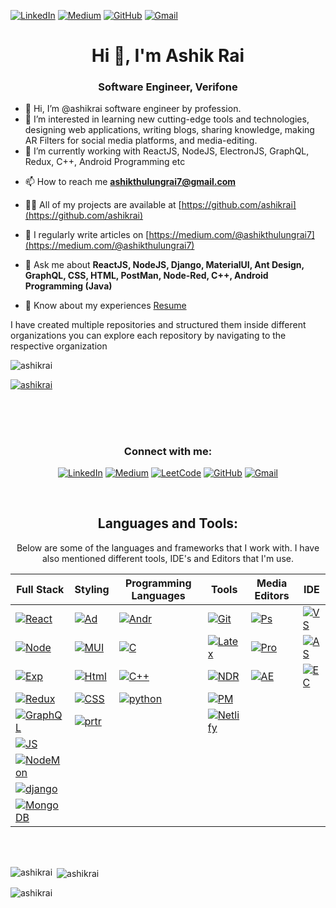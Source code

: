 [![LinkedIn][linkedin-shield]][linkedin-url] [![Medium][medium]][medium-url] [![GitHub][gitHub]][gitHub-url] [![Gmail][Gmail]][Gmail-url]


<h1 align="center">Hi 👋, I'm Ashik Rai</h1>
<h3 align="center">Software Engineer, Verifone</h3>

- 👋 Hi, I’m @ashikrai software engineer by profession.
- 👀 I’m interested in learning new cutting-edge tools and technologies, designing web applications, writing blogs, sharing knowledge, making AR Filters for social media platforms, and media-editing.
- 🌱 I’m currently working with ReactJS, NodeJS, ElectronJS, GraphQL, Redux, C++, Android Programming etc
<!--- - 💞️ I’m looking to collaborate on ... --->
- 📫 How to reach me **ashikthulungrai7@gmail.com**
- 👨‍💻 All of my projects are available at [https://github.com/ashikrai](https://github.com/ashikrai)

- 📝 I regularly write articles on [https://medium.com/@ashikthulungrai7](https://medium.com/@ashikthulungrai7)

- 💬 Ask me about **ReactJS, NodeJS, Django, MaterialUI, Ant Design, GraphQL, CSS, HTML, PostMan, Node-Red, C++, Android Programming (Java)**

- 📄 Know about my experiences [Resume](https://drive.google.com/file/d/1GFAPA3Dylkqo7Te700DlG_fEnX95WqN6/view?usp=drive_link)

I have created multiple repositories and structured them inside different organizations you can explore each repository by navigating to the respective organization

<!---
ashikrai/ashikrai is a ✨ special ✨ repository because its `README.md` (this file) appears on your GitHub profile.
You can click the Preview link to take a look at your changes.
--->


<p align="left"> <img src="https://komarev.com/ghpvc/?username=ashikrai&label=Profile%20views&color=0e75b6&style=flat" alt="ashikrai" /> </p>

<p align="left"> <a href="https://github.com/ryo-ma/github-profile-trophy"><img src="https://github-profile-trophy.vercel.app/?username=ashikrai" alt="ashikrai" /></a> </p>


<br /><br />
 <h1> </h1>
<div align="center">
  <h3 align="center">Connect with me:</h3>
  
  [![LinkedIn][linkedin-shield]][linkedin-url] [![Medium][medium]][medium-url]  [![LeetCode][LeetCode]][LeetCode-url] [![GitHub][gitHub]][gitHub-url] [![Gmail][Gmail]][Gmail-url]
  
</div>
<br />
<h2 align="center">Languages and Tools:</h2>

<div align="center">
 <p>
  Below are some of the languages and frameworks that I work with. I have also mentioned different tools, IDE's and Editors that I'm use.  
 </p>
  
 
 | Full Stack                         | Styling                     | Programming Languages          | Tools                        | Media Editors                          | IDE                               |
 | -------------------------------    | ----------------------------| ------------------------------ | -----------------------------| ------------------------------         | ----------------------------------|
 | [![React][React.js]][React-url]    | [![Ad][Ant-Design]][Ant-url]| [![Andr][Android]][Android-url]| [![Git][Git]][dummy-url]     | [![Ps][Adobe Photoshop]][dummy-url]    | [![VS][Visual Studio]][dummy-url] |
 | [![Node][Node.js]][Node-url]       | [![MUI][MUI]][MUI-url]      | [![C][C]][dummy-url]           | [![Latex][Latex]][dummy-url] | [![Pro][Adobe Premiere Pro]][dummy-url]| [![AS][Android Studio]][dummy-url]|
 | [![Exp][Express.js]][Express-url]  | [![Html][HTML5]][dummy-url] | [![C++][C++]][dummy-url]       | [![NDR][Node-RED]][dummy-url]| [![AE][Adobe After Effects]][dummy-url]| [![EC][Eclipse]][dummy-url]       |
 | [![Redux][redux]][Redux-url]       | [![CSS][CSS3]][dummy-url]   | [![python][Python]][dummy-url] | [![PM][Postman]][dummy-url]  |                                        |                                   |
 | [![GraphQL][graphQL]][GraphQL-url] |[![prtr][prettier]][prtr-url]|                                |[![Netlify][Netlify]][Ntlf-url]|                                        |                                   |
 | [![JS][JavaScript]][JavaScript-url]|                             |                                |                              |                                        |                                   |
 | [![NodeMon][nodemon]][Nodemon-url] |                             |                                |                              |                                        |                                   |
 | [![django][Django]][dummy-url]     |                             |                                |                              |                                        |                                   |
 | [![MongoDB][MongoDB]][dummy-url]   |                             |                                |                              |                                        |                                   |
 

</div>

<!--
* [![React][React.js]][React-url]
* [![Node][Node.js]][Node-url]
* [![Express][Express.js]][Express-url]
* [![Redux][redux]][Redux-url]
* [![GraphQL][graphQL]][GraphQL-url]
* [![JS][JavaScript]][JavaScript-url]
* [![NodeMon][nodemon]][Nodemon-url]
* [![django][Django]][dummy-url]

<br />

* [![AntDesign][Ant-Design]][Ant-url]
* [![MaterialUI][MUI]][MUI-url]
* [![Html][HTML5]][dummy-url]
* [![CSS][CSS3]][dummy-url]

<br />

* [![Android][Android]][Android-url]
* [![C][C]][dummy-url]
* [![C++][C++]][dummy-url]
* [![python][Python]][dummy-url]

<br />

* [![Git][Git]][dummy-url]
* [![Latex][Latex]][dummy-url]
* [![Node-RED][Node-RED]][dummy-url]
* [![Postman][Postman]][dummy-url]

<br />

* [![Photoshop][Adobe Photoshop]][dummy-url]
* [![Premiere Pro][Adobe Premiere Pro]][dummy-url]
* [![After Effects][Adobe After Effects]][dummy-url]
-->

<br/><br/>
<p><img align="left" src="https://github-readme-stats.vercel.app/api/top-langs?username=ashikrai&show_icons=true&locale=en&layout=compact" alt="ashikrai" /></p>

<p>&nbsp;<img align="center" src="https://github-readme-stats.vercel.app/api?username=ashikrai&show_icons=true&locale=en" alt="ashikrai" /></p>

<p><img align="center" src="https://github-readme-streak-stats.herokuapp.com/?user=ashikrai&" alt="ashikrai" /></p>






<!-- MARKDOWN LINKS & IMAGES -->
[linkedin-shield]: https://img.shields.io/badge/-LinkedIn-black.svg?style=for-the-badge&logo=linkedin&colorB=555
[linkedin-url]: https://www.linkedin.com/in/ashik-rai/

[React.js]: https://img.shields.io/badge/React-20232A?style=for-the-badge&logo=react&logoColor=61DAFB
[React-url]: https://reactjs.org/

[Node.js]: https://img.shields.io/badge/node.js-6DA55F?style=for-the-badge&logo=node.js&logoColor=white
[Node-url]: https://nodejs.org/docs/latest/api/

[JavaScript]: https://img.shields.io/badge/javascript-%23323330.svg?style=for-the-badge&logo=javascript&logoColor=%23F7DF1E
[JavaScript-url]: https://developer.mozilla.org/en-US/docs/Web/javascript

[Ant-Design]: https://img.shields.io/badge/-AntDesign-%230170FE?style=for-the-badge&logo=ant-design&logoColor=white
[Ant-url]: https://ant.design/

[MUI]: https://img.shields.io/badge/MUI-%230081CB.svg?style=for-the-badge&logo=mui&logoColor=white
[MUI-url]: https://mui.com/

[Express.js]: https://img.shields.io/badge/express.js-%23404d59.svg?style=for-the-badge&logo=express&logoColor=%2361DAFB
[Express-url]: https://expressjs.com/

[nodemon]: https://img.shields.io/badge/NODEMON-%23323330.svg?style=for-the-badge&logo=nodemon&logoColor=%BBDEAD
[Nodemon-url]: https://nodemon.io/

[redux]: https://img.shields.io/badge/redux-%23593d88.svg?style=for-the-badge&logo=redux&logoColor=white
[Redux-url]: https://redux.js.org/

[graphQL]: https://img.shields.io/badge/-GraphQL-E10098?style=for-the-badge&logo=graphql&logoColor=white
[GraphQL-url]: https://graphql.org/

[medium]: https://img.shields.io/badge/Medium-12100E?style=for-the-badge&logo=medium&logoColor=white
[medium-url]: https://medium.com/@ashikthulungrai7

[gitHub]: https://img.shields.io/badge/github-%23121011.svg?style=for-the-badge&logo=github&logoColor=white
[gitHub-url]: https://github.com/ReactJS-Ashik

[Android]: https://img.shields.io/badge/Android-3DDC84?style=for-the-badge&logo=android&logoColor=white
[Android-url]: https://developer.android.com/docs

[C]: https://img.shields.io/badge/c-%2300599C.svg?style=for-the-badge&logo=c&logoColor=white
[dummy-url]: https://github.com/ashikrai

[C++]: https://img.shields.io/badge/c++-%2300599C.svg?style=for-the-badge&logo=c%2B%2B&logoColor=white

[CSS3]: https://img.shields.io/badge/css3-%231572B6.svg?style=for-the-badge&logo=css3&logoColor=white

[HTML5]: https://img.shields.io/badge/html5-%23E34F26.svg?style=for-the-badge&logo=html5&logoColor=white

[LaTeX]: https://img.shields.io/badge/latex-%23008080.svg?style=for-the-badge&logo=latex&logoColor=white

[Python]: https://img.shields.io/badge/python-3670A0?style=for-the-badge&logo=python&logoColor=ffdd54

[Django]: https://img.shields.io/badge/django-%23092E20.svg?style=for-the-badge&logo=django&logoColor=white

[Git]: https://img.shields.io/badge/git-%23F05033.svg?style=for-the-badge&logo=git&logoColor=white

[Node-RED]: https://img.shields.io/badge/Node--RED-%238F0000.svg?style=for-the-badge&logo=node-red&logoColor=white
[Postman]: https://img.shields.io/badge/Postman-FF6C37?style=for-the-badge&logo=postman&logoColor=white

[Adobe Photoshop]: https://img.shields.io/badge/adobe%20photoshop-%2331A8FF.svg?style=for-the-badge&logo=adobe%20photoshop&logoColor=white
[Adobe Premiere Pro]: https://img.shields.io/badge/Adobe%20Premiere%20Pro-9999FF.svg?style=for-the-badge&logo=Adobe%20Premiere%20Pro&logoColor=white
[Adobe After Effects]: https://img.shields.io/badge/Adobe%20After%20Effects-9999FF.svg?style=for-the-badge&logo=Adobe%20After%20Effects&logoColor=white

[LeetCode]: https://img.shields.io/badge/LeetCode-000000?style=for-the-badge&logo=LeetCode&logoColor=#d16c06
[LeetCode-url]: https://www.leetcode.com/ashik_rai

[Gmail]: https://img.shields.io/badge/Gmail-D14836?style=for-the-badge&logo=gmail&logoColor=white
[Gmail-url]: mailto:ashikthulungrai7@gmail.com

[Visual Studio]: https://img.shields.io/badge/Visual%20Studio-5C2D91.svg?style=for-the-badge&logo=visual-studio&logoColor=white
[Android Studio]: https://img.shields.io/badge/Android%20Studio-3DDC84.svg?style=for-the-badge&logo=android-studio&logoColor=white
[Eclipse]: https://img.shields.io/badge/Eclipse-FE7A16.svg?style=for-the-badge&logo=Eclipse&logoColor=white

[MongoDB]: https://img.shields.io/badge/MongoDB-%234ea94b.svg?style=for-the-badge&logo=mongodb&logoColor=white

[prettier]: https://img.shields.io/badge/code_style-prettier-ff69b4.svg?style=flat-square
[prtr-url]: https://github.com/prettier/prettier


[Netlify]: https://api.netlify.com/api/v1/badges/de35a326-fb21-4dcc-aeb4-052a5265ef92/deploy-status
[Ntlf-url]: https://app.netlify.com/sites/kihsa-nexus3/deploys

